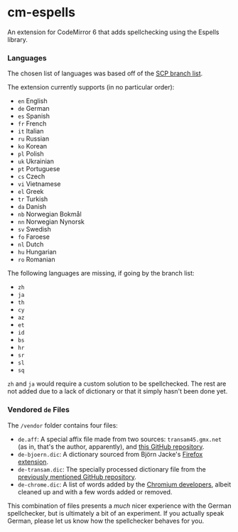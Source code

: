 # cm-espells

An extension for CodeMirror 6 that adds spellchecking using the Espells library.

### Languages

The chosen list of languages was based off of the [SCP branch list](http://o5command-int.wikidot.com/branch-list).

The extension currently supports (in no particular order):
* `en` English
* `de` German
* `es` Spanish
* `fr` French
* `it` Italian
* `ru` Russian
* `ko` Korean
* `pl` Polish
* `uk` Ukrainian
* `pt` Portuguese
* `cs` Czech
* `vi` Vietnamese
* `el` Greek
* `tr` Turkish
* `da` Danish
* `nb` Norwegian Bokmål
* `nn` Norwegian Nynorsk
* `sv` Swedish
* `fo` Faroese
* `nl` Dutch
* `hu` Hungarian
* `ro` Romanian

The following languages are missing, if going by the branch list:
* `zh`
* `ja`
* `th`
* `cy`
* `az`
* `et`
* `id`
* `bs`
* `hr`
* `sr`
* `sl`
* `sq`

`zh` and `ja` would require a custom solution to be spellchecked. The rest are not added due to a lack of dictionary or that it simply hasn't been done yet.

### Vendored `de` Files

The `/vendor` folder contains four files:
* `de.aff`: A special affix file made from two sources: `transam45.gmx.net` (as in, that's the author, apparently), and [this GitHub repository](https://github.com/vpikulik/hunspell_de_compounds).
* `de-bjoern.dic`: A dictionary sourced from Björn Jacke's [Firefox extension](https://addons.mozilla.org/en-US/firefox/addon/german-dictionary-de_de-for-sp/?utm_source=addons.mozilla.org&utm_medium=referral&utm_content=search).
* `de-transam.dic`: The specially processed dictionary file from the [previously mentioned GitHub repository](https://github.com/vpikulik/hunspell_de_compounds).
* `de-chrome.dic`: A list of words added by the [Chromium developers](https://chromium.googlesource.com/chromium/deps/hunspell_dictionaries/+/refs/heads/main), albeit cleaned up and with a few words added or removed.

This combination of files presents a _much_ nicer experience with the German spellchecker, but is ultimately a bit of an experiment. If you actually speak German, please let us know how the spellchecker behaves for you.
